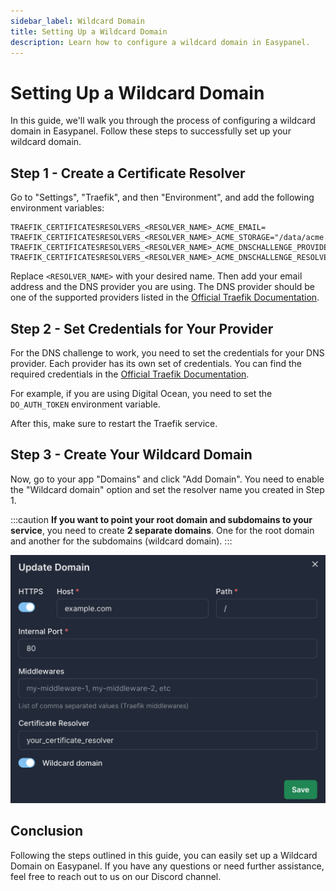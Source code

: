 ```yaml
---
sidebar_label: Wildcard Domain
title: Setting Up a Wildcard Domain
description: Learn how to configure a wildcard domain in Easypanel.
---
```


# Setting Up a Wildcard Domain

In this guide, we'll walk you through the process of configuring a wildcard domain in Easypanel. Follow these steps to successfully set up your wildcard domain.

## Step 1 - Create a Certificate Resolver

Go to "Settings", "Traefik", and then "Environment", and add the following environment variables:

```env
TRAEFIK_CERTIFICATESRESOLVERS_<RESOLVER_NAME>_ACME_EMAIL=
TRAEFIK_CERTIFICATESRESOLVERS_<RESOLVER_NAME>_ACME_STORAGE="/data/acme.json"
TRAEFIK_CERTIFICATESRESOLVERS_<RESOLVER_NAME>_ACME_DNSCHALLENGE_PROVIDER=
TRAEFIK_CERTIFICATESRESOLVERS_<RESOLVER_NAME>_ACME_DNSCHALLENGE_RESOLVERS=1.1.1.1,8.8.8.8
```

Replace `<RESOLVER_NAME>` with your desired name. Then add your email address and the DNS provider you are using. The DNS provider should be one of the supported providers listed in the [Official Traefik Documentation](https://doc.traefik.io/traefik/https/acme/#providers).

## Step 2 - Set Credentials for Your Provider

For the DNS challenge to work, you need to set the credentials for your DNS provider. Each provider has its own set of credentials. You can find the required credentials in the [Official Traefik Documentation](https://doc.traefik.io/traefik/https/acme/#providers).

For example, if you are using Digital Ocean, you need to set the `DO_AUTH_TOKEN` environment variable.

After this, make sure to restart the Traefik service.

## Step 3 - Create Your Wildcard Domain

Now, go to your app "Domains" and click "Add Domain". You need to enable the "Wildcard domain" option and set the resolver name you created in Step 1.

:::caution
**If you want to point your root domain and subdomains to your service**, you need to create **2 separate domains**. One for the root domain and another for the subdomains (wildcard domain).
:::

![Add Domain](./add-domain.png)

## Conclusion

Following the steps outlined in this guide, you can easily set up a Wildcard Domain on Easypanel. If you have any questions or need further assistance, feel free to reach out to us on our Discord channel.
